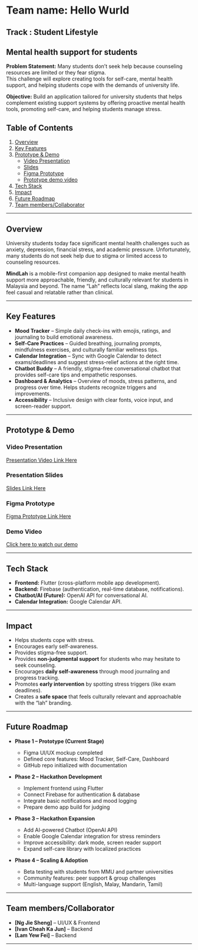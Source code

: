 # Team name: Hello Wurld
## Track : Student Lifestyle
## Mental health support for students

**Problem Statement:** 
Many students don’t seek help because counseling resources are limited or they fear stigma.  
This challenge will explore creating tools for self-care, mental health support, and helping students cope with the demands of university life.

**Objective:**
Build an application tailored for university students that helps complement existing support systems by offering proactive mental health tools, promoting self-care, and helping students manage stress.

## Table of Contents
1. [Overview](#overview)  
2. [Key Features](#key-features)  
3. [Prototype & Demo](#prototype--demo)  
   - [Video Presentation](#video-presentation)  
   - [Slides](#presentation-slides)  
   - [Figma Prototype](#figma-prototype)
   - [Prototype demo video](#demo-video)
4. [Tech Stack](#tech-stack)  
5. [Impact](#impact)
6. [Future Roadmap](#future-roadmap)  
7. [Team members/Collaborator](#team-memberscollaborator)  

---

##  Overview
University students today face significant mental health challenges such as anxiety, depression, financial stress, and academic pressure. Unfortunately, many students do not seek help due to stigma or limited access to counseling resources.  

**MindLah** is a mobile-first companion app designed to make mental health support more approachable, friendly, and culturally relevant for students in Malaysia and beyond. The name “Lah” reflects local slang, making the app feel casual and relatable rather than clinical.  

---

##  Key Features
-  **Mood Tracker** – Simple daily check-ins with emojis, ratings, and journaling to build emotional awareness.  
-  **Self-Care Practices** – Guided breathing, journaling prompts, mindfulness exercises, and culturally familiar wellness tips.  
-  **Calendar Integration** – Sync with Google Calendar to detect exams/deadlines and suggest stress-relief actions at the right time.  
-  **Chatbot Buddy** – A friendly, stigma-free conversational chatbot that provides self-care tips and empathetic responses.  
-  **Dashboard & Analytics** – Overview of moods, stress patterns, and progress over time. Helps students recognize triggers and improvements.  
-  **Accessibility** – Inclusive design with clear fonts, voice input, and screen-reader support.  

---

##  Prototype & Demo

###  Video Presentation  
 [Presentation Video Link Here](https://youtu.be/LiDxkq4r2e4)  

###  Presentation Slides  
 [Slides Link Here](https://www.canva.com/design/DAGx-9aaM0k/Q_oXlKpKZ_CyiggLRsPFpw/edit?utm_content=DAGx-9aaM0k&utm_campaign=designshare&utm_medium=link2&utm_source=sharebutton)  

###  Figma Prototype  
 [Figma Prototype Link Here](https://www.figma.com/make/aiCWRahZlInSBf6zbkrriW/Mental-Health-Mobile-App?node-id=0-1&p=f&fullscreen=1)  

 ### Demo Video
[Click here to watch our demo](https://youtu.be/kyBjTrBltyI)

---

##  Tech Stack
- **Frontend:** Flutter (cross-platform mobile app development).  
- **Backend:** Firebase (authentication, real-time database, notifications).  
- **Chatbot/AI (Future):** OpenAI API for conversational AI.  
- **Calendar Integration:** Google Calendar API.  

---

##  Impact
- Helps students cope with stress.
- Encourages early self-awareness.
- Provides stigma-free support.
- Provides **non-judgmental support** for students who may hesitate to seek counseling.  
- Encourages **daily self-awareness** through mood journaling and progress tracking.  
- Promotes **early intervention** by spotting stress triggers (like exam deadlines).  
- Creates a **safe space** that feels culturally relevant and approachable with the “lah” branding.  

---

## Future Roadmap

- **Phase 1 – Prototype (Current Stage)**
  - Figma UI/UX mockup completed
  - Defined core features: Mood Tracker, Self-Care, Dashboard
  - GitHub repo initialized with documentation

- **Phase 2 – Hackathon Development**
  - Implement frontend using Flutter
  - Connect Firebase for authentication & database
  - Integrate basic notifications and mood logging
  - Prepare demo app build for judging

- **Phase 3 – Hackathon Expansion**
  - Add AI-powered Chatbot (OpenAI API)
  - Enable Google Calendar integration for stress reminders
  - Improve accessibility: dark mode, screen reader support
  - Expand self-care library with localized practices

- **Phase 4 – Scaling & Adoption**
  - Beta testing with students from MMU and partner universities
  - Community features: peer support & group challenges
  - Multi-language support (English, Malay, Mandarin, Tamil)

---

##  Team members/Collaborator
- **[Ng Jie Sheng]** – UI/UX & Frontend 
- **[Ivan Cheah Ka Jun]** – Backend  
- **[Lam Yew Fei]** – Backend

---


